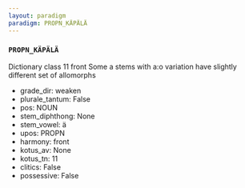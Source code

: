 ```yaml
---
layout: paradigm
paradigm: PROPN_KÄPÄLÄ
---
```

### ` PROPN_KÄPÄLÄ `

Dictionary class 11 front Some a stems with a:o variation have slightly different set of allomorphs
* grade_dir: weaken
* plurale_tantum: False
* pos: NOUN
* stem_diphthong: None
* stem_vowel: ä
* upos: PROPN
* harmony: front
* kotus_av: None
* kotus_tn: 11
* clitics: False
* possessive: False
